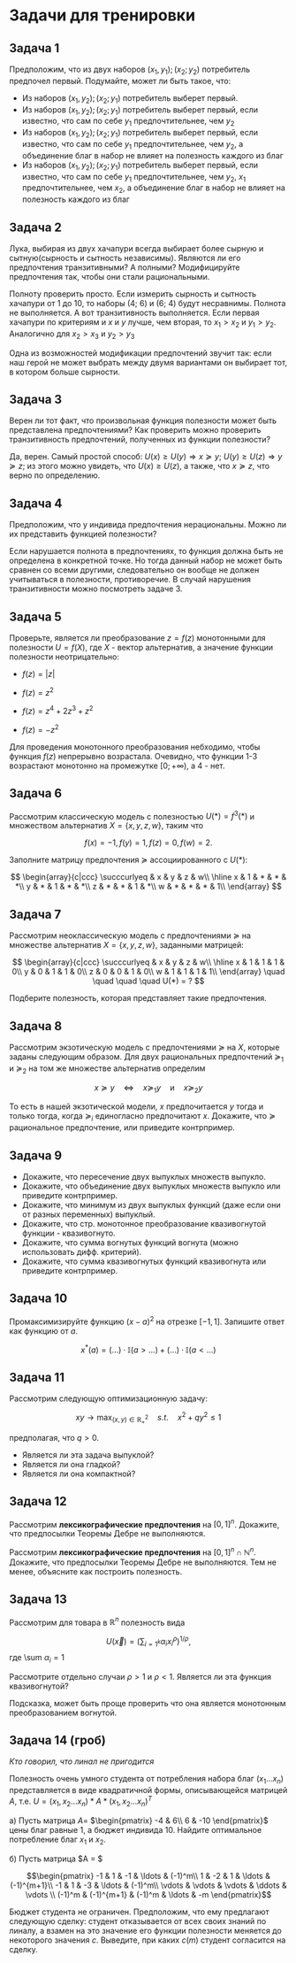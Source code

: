 # Задачи для тренировки

## Задача 1 

Предположим, что из двух наборов $(x_1, y_1); (x_2; y_2)$ потребитель предпочел первый. Подумайте, может ли быть такое, что:

- Из наборов $(x_1, y_2); (x_2; y_1)$ потребитель выберет первый. 
- Из наборов $(x_1, y_2); (x_2; y_1)$ потребитель выберет первый, если известно, что сам по себе $y_1$ предпочтительнее, чем $y_2$
- Из наборов $(x_1, y_2); (x_2; y_1)$ потребитель выберет первый, если известно, что сам по себе $y_1$ предпочтительнее, чем $y_2$, а объединение благ в набор не влияет на полезность каждого из благ
- Из наборов $(x_1, y_2); (x_2; y_1)$ потребитель выберет первый, если известно, что сам по себе $y_1$ предпочтительнее, чем $y_2$, $x_1$ предпочтительнее, чем $x_2$, а объединение благ в набор не влияет на полезность каждого из благ

## Задача 2  

Лука, выбирая из двух хачапури всегда выбирает более сырную и сытную(сырность и сытность независимы). Являются ли его предпочтения транзитивными? А полными? Модифицируйте предпочтения так, чтобы они стали рациональными. 

Полноту проверить просто. Если измерить сырность и сытность хачапури от 1 до 10, то наборы (4; 6) и (6; 4) будут несравнимы. Полнота не выполняется. А вот транзитивность выполняется. Если первая хачапури по критериям и $x$ и $y$ лучше, чем вторая, то $x_1 > x_2$ и $y_1 > y_2$. Аналогично для $x_2 > x_3$ и $y_2 > y_3$

Одна из возможностей модификации предпочтений звучит так: если наш герой не может выбрать между двумя вариантами он выбирает тот, в котором больше сырности. 

## Задача 3   

Верен ли тот факт, что произвольная функция полезности может быть представлена предпочтениями? Как проверить можно проверить транзитивность предпочтений, полученных из функции полезности?

Да, верен. Самый простой способ: $U(x) \geq U(y) \Rightarrow x \succcurlyeq y$; $U(y) \geq U(z) \Rightarrow y \succcurlyeq z$; из этого можно увидеть, что $U(x) \geq U(z)$, а также, что $x \succcurlyeq z$, что верно по определению. 

## Задача 4

Предположим, что у индивида предпочтения нерациональны. Можно ли их представить функцией полезности?

Если нарушается полнота в предпочтениях, то функция должна быть не определена в конкретной точке. Но тогда данный набор не может быть сравнен со всеми другими, следовательно он вообще не должен учитываться в полезности, противоречие. В случай нарушения транзитивности можно посмотреть задаче 3. 

## Задача 5

Проверьте, являeтся ли  преобразование $z = f(z)$ монотонными для полезности $U = f({X})$, где $X$ - вектор альтернатив, а значение функции полезности неотрицательно:

- $f(z) = |{z}|$

- $f(z) = z^2$

- $f(z) = z^4 + 2z^3 + z^2$

- $f(z) = -z^2$

Для проведения монотонного преобразования небходимо, чтобы функция $f(z)$ непрерывно возрастала. Очевидно, что функции 1-3 возрастают монотонно на промежутке $[0; +\infty)$, а 4 - нет. 

## Задача 6
Рассмотрим классическую модель с полезностью $U(\ast) = f^3(\ast)$ и множеством альтернатив $X = \{x, y, z, w\}$, таким что 

$$f(x) = -1, f(y) = 1, f(z) = 0, f(w) = 2.$$ 

Заполните матрицу предпочтения $\succcurlyeq$ ассоциированного с $U(\ast)$:

$$ 
\begin{array}{c|ccc}
 \succcurlyeq & x & y & z & w\\
\hline
x  & 1  & * & * & *\\
y  & *  & 1 & * & *\\
z  & *  & *  & 1 & *\\
w & *  & * & * & 1\\
\end{array}
$$

## Задача 7
Рассмотрим неоклассическую модель с предпочтениями $\succcurlyeq$ на множестве альтернатив $X = \{x, y, z, w\}$, заданными матрицей:

$$ 
\begin{array}{c|ccc}
 \succcurlyeq & x & y & z & w\\
\hline
x  & 1  & 1 & 1 & 0\\
y  & 0  & 1 & 1 & 0\\
z  & 0  & 0  & 1 & 0\\
w & 1  & 1 & 1 & 1\\
\end{array} \quad \quad \quad \quad U(*) = ?
$$

Подберите полезность, которая представляет такие предпочтения.

## Задача 8

Рассмотрим экзотическую модель с предпочтениями $\succcurlyeq$ на $X$, которые заданы следующим образом. Для двух рациональных предпочтений $\succcurlyeq_1$ и $\succcurlyeq_2$ на том же множестве альтернатив определим

$$ x \succcurlyeq y \quad \Leftrightarrow \quad x \succcurlyeq_1 y \quad \text{и} \quad x \succcurlyeq_2 y$$ 

То есть в нашей экзотической модели, $x$ предпочитается $y$ тогда и только тогда, когда $\succcurlyeq_i$ единогласно предпочитают $x$. Докажите, что $\succcurlyeq$ рациональное предпочтение, или приведите контрпример.

## Задача 9

- Докажите, что пересечение двух выпуклых множеств выпукло.
- Докажите, что объединение двух выпуклых множеств выпукло или приведите контрпример.
- Докажите, что минимум из двух выпуклых функций (даже если они от разных переменных) выпуклый.
- Докажите, что стр. монотонное преобразование квазивогнутой функции - квазивогнуто.
- Докажите, что сумма вогнутых функций вогнута (можно использовать дифф. критерий).
- Докажите, что сумма квазивогнутых функций квазивогнута или приведите контрпример.

## Задача 10

Промаксимизируйте функцию $(x-a)^2$ на отрезке $[-1,1]$. Запишите ответ как функцию от $а$.

$$ 
x^{\ast}(a) = (\ldots)\cdot \mathbb{I}(a> \ldots) +  (\ldots) \cdot \mathbb{I}(a< \ldots)
$$

## Задача 11

Рассмотрим следующую оптимизационную задачу:

$$ 
x y \to \max_{(x,y) \in \mathbb{R}^2_{+}} \quad s.t. \quad x^2 + q y^2 \leqslant 1
$$

предполагая, что $q>0$. 

- Является ли эта задача выпуклой?
- Является ли она гладкой?
- Является ли она компактной?

## Задача 12

Рассмотрим **лексикографические предпочтения** на $[0,1]^n$. Докажите, что предпосылки Теоремы Дебре не выполняются.

Рассмотрим **лексикографические предпочтения** на $[0,1]^n \cap \mathbb{N}^n$. Докажите, что предпосылки Теоремы Дебре не выполняются. Тем не менее, объясните как построить полезность.

## Задача 13

Рассмотрим для товара в $\mathbb{R}^n$ полезность вида

$$U(\vec{x}) = (\sum_{i=1^k} \alpha_i x^{\rho}_i)^{1/\rho},$$
где \sum $\alpha_i = 1$

Рассмотрите отдельно случаи $\rho>1$ и $\rho<1$. Является ли эта функция квазивогнутой? 

Подсказка, может быть проще проверить что она является монотонным преобразованием вогнутой.

## Задача 14 (гроб)

*Кто говорил, что линал не пригодится*

Полезность очень умного студента от потребления набора благ $(x_1 \ldots x_n)$ представляется в виде квадратичной формы, описывающейся матрицей $A$, т.е. $U = (x_1, x_2 \ldots x_n) * A * (x_1, x_2 \ldots x_n)^T$

а) Пусть матрица $A =$
$\begin{pmatrix}
-4 & 6\\
6 & -10
\end{pmatrix}$
цены благ равные 1, а бюджет индивида 10. Найдите оптимальное потребление благ $x_1$ и $x_2$.

б) Пусть матрица $A = $

$$\begin{pmatrix}
-1 & 1 & -1 & \ldots & (-1)^m\\
1 & -2 & 1 & \ldots & (-1)^{m+1}\\
-1 & 1 & -3 & \ldots & (-1)^m\\
\vdots & \vdots & \vdots & \ddots & \vdots \\
(-1)^m & (-1)^{m+1} & (-1)^m & \ldots & -m
\end{pmatrix}$$

Бюджет студента не ограничен. Предположим, что ему предлагают следующую сделку: студент отказывается от всех своих знаний по линалу, а взамен на это значение его функции полезности меняется до некоторого значения $c$. Выведите, при каких $c(m)$ студент согласится на сделку.
